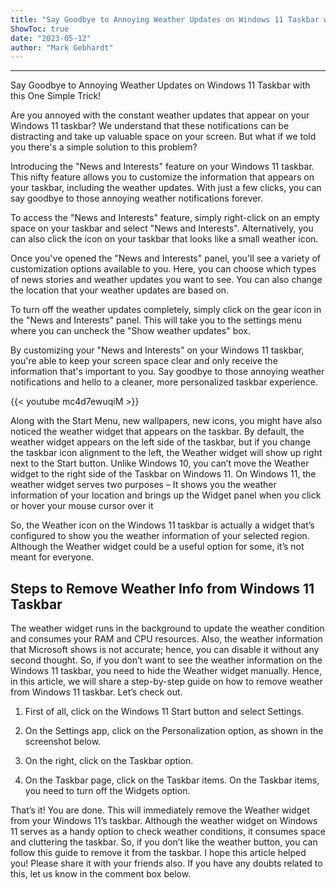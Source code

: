 ```yaml
---
title: "Say Goodbye to Annoying Weather Updates on Windows 11 Taskbar with this One Simple Trick!"
ShowToc: true 
date: "2023-05-12"
author: "Mark Gebhardt"
---
```

*****
Say Goodbye to Annoying Weather Updates on Windows 11 Taskbar with this One Simple Trick!

Are you annoyed with the constant weather updates that appear on your Windows 11 taskbar? We understand that these notifications can be distracting and take up valuable space on your screen. But what if we told you there's a simple solution to this problem?

Introducing the "News and Interests" feature on your Windows 11 taskbar. This nifty feature allows you to customize the information that appears on your taskbar, including the weather updates. With just a few clicks, you can say goodbye to those annoying weather notifications forever.

To access the "News and Interests" feature, simply right-click on an empty space on your taskbar and select "News and Interests". Alternatively, you can also click the icon on your taskbar that looks like a small weather icon.

Once you've opened the "News and Interests" panel, you'll see a variety of customization options available to you. Here, you can choose which types of news stories and weather updates you want to see. You can also change the location that your weather updates are based on.

To turn off the weather updates completely, simply click on the gear icon in the "News and Interests" panel. This will take you to the settings menu where you can uncheck the "Show weather updates" box.

By customizing your "News and Interests" on your Windows 11 taskbar, you're able to keep your screen space clear and only receive the information that's important to you. Say goodbye to those annoying weather notifications and hello to a cleaner, more personalized taskbar experience.

{{< youtube mc4d7ewuqiM >}} 



Along with the Start Menu, new wallpapers, new icons, you might have also noticed the weather widget that appears on the taskbar. By default, the weather widget appears on the left side of the taskbar, but if you change the taskbar icon alignment to the left, the Weather widget will show up right next to the Start button.
Unlike Windows 10, you can’t move the Weather widget to the right side of the Taskbar on Windows 11. On Windows 11, the weather widget serves two purposes – It shows you the weather information of your location and brings up the Widget panel when you click or hover your mouse cursor over it

So, the Weather icon on the Windows 11 taskbar is actually a widget that’s configured to show you the weather information of your selected region. Although the Weather widget could be a useful option for some, it’s not meant for everyone.

 
## Steps to Remove Weather Info from Windows 11 Taskbar


The weather widget runs in the background to update the weather condition and consumes your RAM and CPU resources. Also, the weather information that Microsoft shows is not accurate; hence, you can disable it without any second thought.
So, if you don’t want to see the weather information on the Windows 11 taskbar, you need to hide the Weather widget manually. Hence, in this article, we will share a step-by-step guide on how to remove weather from Windows 11 taskbar. Let’s check out.
1. First of all, click on the Windows 11 Start button and select Settings.

2. On the Settings app, click on the Personalization option, as shown in the screenshot below.

3. On the right, click on the Taskbar option.

4. On the Taskbar page, click on the Taskbar items. On the Taskbar items, you need to turn off the Widgets option.

That’s it! You are done. This will immediately remove the Weather widget from your Windows 11’s taskbar.
Although the weather widget on Windows 11 serves as a handy option to check weather conditions, it consumes space and cluttering the taskbar. So, if you don’t like the weather button, you can follow this guide to remove it from the taskbar. I hope this article helped you! Please share it with your friends also. If you have any doubts related to this, let us know in the comment box below.





